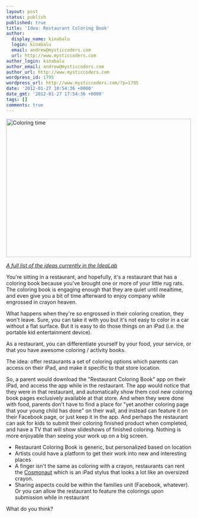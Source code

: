```yaml
---
layout: post
status: publish
published: true
title: 'Idea: Restaurant Coloring Book'
author:
  display_name: kinabalu
  login: kinabalu
  email: andrew@mysticcoders.com
  url: http://www.mysticcoders.com
author_login: kinabalu
author_email: andrew@mysticcoders.com
author_url: http://www.mysticcoders.com
wordpress_id: 1795
wordpress_url: http://www.mysticcoders.com/?p=1795
date: '2012-01-27 10:54:36 +0000'
date_gmt: '2012-01-27 17:54:36 +0000'
tags: []
comments: true
---
```

<a href="http://www.flickr.com/photos/dacotahsgirl/474468038/" target="_blank" title="Coloring time by dacotahsgirl, on Flickr"><img src="http://farm1.staticflickr.com/178/474468038_131b56a314.jpg" width="500" height="375" alt="Coloring time"></a>

<a href="http://www.mysticcoders.com/idea-lab/"><em>A full list of the ideas currently in the IdeaLab</em></a>

You're sitting in a restaurant, and hopefully, it's a restaurant that has a coloring book because you've brought one or more of your little rug rats.  The coloring book is engaging enough that they are quiet until mealtime, and even give you a bit of time afterward to enjoy company while engrossed in crayon heaven.

What happens when they're so engrossed in their coloring creation, they won't leave.  Sure, you can take it with you but it's not easy to color in a car without a flat surface.  But it is easy to do those things on an iPad (i.e. the portable kid entertainment device).

As a restaurant, you can differentiate yourself by your food, your service, or that you have awesome coloring / activity books.

The idea: offer restaurants a set of coloring options which parents can access on their iPad, and make it specific to that store location.  

So, a parent would download the "Restaurant Coloring Book" app on their iPad, and access the app while in the restaurant.  The app would notice that they were in that restaurant, and automatically show them cool new coloring book pages exclusively available at that store.  And when they were done with food, parents don't have to find a place for "yet another coloring page that your young child has done" on their wall, and instead can feature it on their Facebook page, or just keep it in the app.  And perhaps the restaurant can ask for kids to submit their coloring finished product when completed, and have a TV that will show slideshows of finished coloring.  Nothing is more enjoyable than seeing your work up on a big screen.

* Restaurant Coloring Book is generic, but personalized based on location
* Artists could have a platform to get their work into new and interesting places
* A finger isn't the same as coloring with a crayon, restaurants can rent the <a href="http://www.studioneat.com/products/cosmonaut">Cosmonaut</a> which is an iPad stylus that looks a lot like an oversized crayon.
* Sharing aspects could be within the families unit (Facebook, whatever).  Or you can allow the restaurant to feature the colorings upon submission while in restaurant

What do you think?

